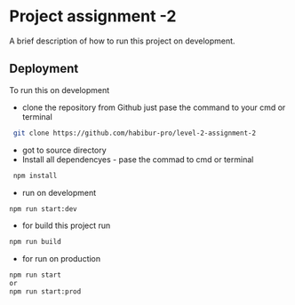 
# Project assignment -2

A brief description of how to run this project on development.


## Deployment

To run this on development
* clone the repository from Github just pase the command to your cmd or terminal
```bash
 git clone https://github.com/habibur-pro/level-2-assignment-2
```
* got to source directory 
* Install all dependencyes - pase the commad to cmd or terminal 
```bash
 npm install
```
* run on development
```bash
npm run start:dev
```

* for build this project run
```bash
npm run build
```
* for run on production
```bash
npm run start 
or
npm run start:prod
```